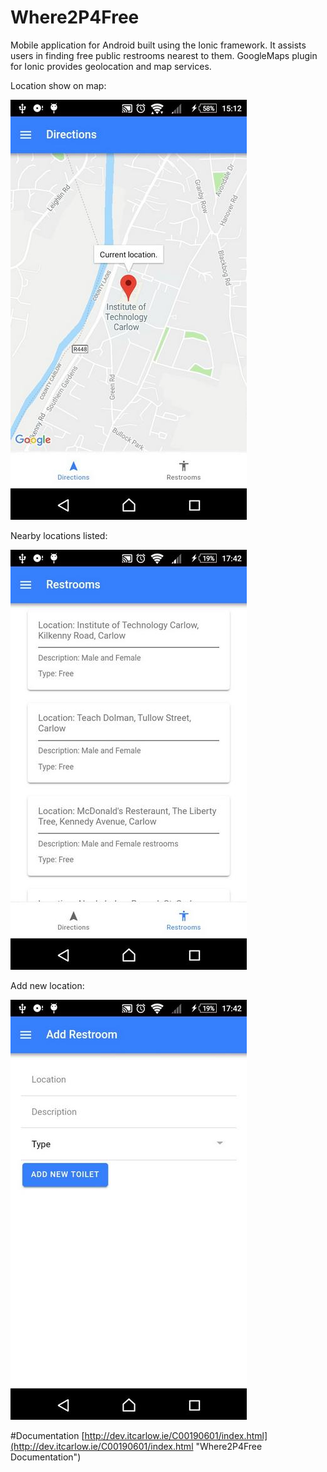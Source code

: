 # Where2P4Free 
Mobile application for Android built using the Ionic framework. It assists users in finding free public restrooms nearest to them. GoogleMaps plugin for Ionic provides geolocation and map services. 

Location show on map:

![alt text](screenshots/map.jpg?raw=true)


Nearby locations listed:

![alt text](screenshots/locations.jpg?raw=true)

Add new location:

![alt text](screenshots/add.jpg?raw=true)

#Documentation
[http://dev.itcarlow.ie/C00190601/index.html](http://dev.itcarlow.ie/C00190601/index.html "Where2P4Free Documentation")
